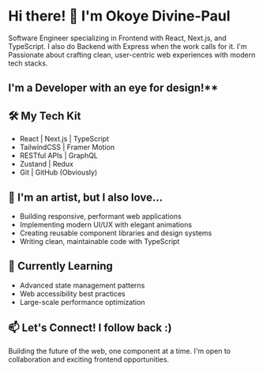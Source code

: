 # Hi there! 👋 I'm Okoye Divine-Paul

Software Engineer specializing in Frontend with React, Next.js, and TypeScript. 
I also do Backend with Express when the work calls for it. 
I'm Passionate about crafting clean, user-centric web experiences with modern tech stacks.

## I'm a Developer with an eye for design!**

## 🛠️ My Tech Kit
- React | Next.js | TypeScript
- TailwindCSS | Framer Motion
- RESTful APIs | GraphQL
- Zustand | Redux
- Git | GitHub (Obviously)

## 🚀 I'm an artist, but I also love...
- Building responsive, performant web applications
- Implementing modern UI/UX with elegant animations
- Creating reusable component libraries and design systems
- Writing clean, maintainable code with TypeScript

## 🌱 Currently Learning
- Advanced state management patterns
- Web accessibility best practices
- Large-scale performance optimization

## 📫 Let's Connect! I follow back :)
Building the future of the web, one component at a time. I'm open to collaboration and exciting frontend opportunities.
